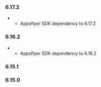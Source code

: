### 6.17.2
* * Appsflyer SDK dependency to 6.17.2

### 6.16.2
* * Appsflyer SDK dependency to 6.16.2

### 6.15.1


### 6.15.0

